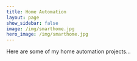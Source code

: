 ```yaml
---
title: Home Automation
layout: page
show_sidebar: false
image: /img/smarthome.jpg
hero_image: /img/smarthome.jpg
---
```


Here are some of my home automation projects...